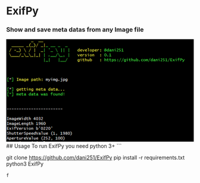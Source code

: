 # ExifPy
<h3>Show and save meta datas from any Image file</h3>
<img src="exifpy.PNG">
## Usage 
To run ExifPy you need python 3+
```

git clone https://github.com/dani251/ExifPy
pip install -r requirements.txt
python3 ExifPy

```
f
